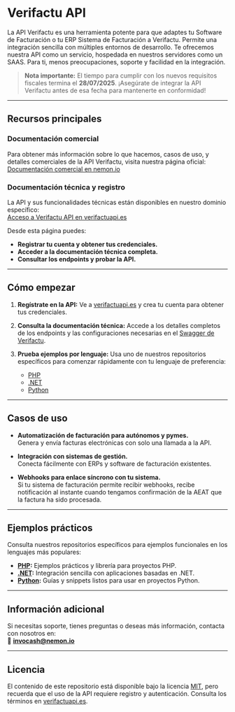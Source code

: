 # Verifactu API

La API Verifactu es una herramienta potente para que adaptes tu Software de Facturación o tu ERP Sistema de Facturación a Verifactu. Permite una integración sencilla con múltiples entornos de desarrollo. Te ofrecemos nuestra API como un servicio, hospedada en nuestros servidores como un SAAS. Para ti, menos preocupaciones, soporte y facilidad en la integración.

> **Nota importante:** El tiempo para cumplir con los nuevos requisitos fiscales termina el **28/07/2025**. ¡Asegúrate de integrar la API Verifactu antes de esa fecha para mantenerte en conformidad!

---

## Recursos principales

### Documentación comercial
Para obtener más información sobre lo que hacemos, casos de uso, y detalles comerciales de la API Verifactu, visita nuestra página oficial:  
[Documentación comercial en nemon.io](https://www.nemon.io/invocash/verifactu-api/)

### Documentación técnica y registro
La API y sus funcionalidades técnicas están disponibles en nuestro dominio específico:  
[Acceso a Verifactu API en verifactuapi.es](https://verifactuapi.es)  

Desde esta página puedes:  
- **Registrar tu cuenta y obtener tus credenciales.**  
- **Acceder a la documentación técnica completa.**  
- **Consultar los endpoints y probar la API.**

---

## Cómo empezar

1. **Regístrate en la API:**
   Ve a [verifactuapi.es](https://verifactuapi.es) y crea tu cuenta para obtener tus credenciales.

2. **Consulta la documentación técnica:**
   Accede a los detalles completos de los endpoints y las configuraciones necesarias en el [Swagger de Verifactu](https://verifactuapi.es/docs).

3. **Prueba ejemplos por lenguaje:**
   Usa uno de nuestros repositorios específicos para comenzar rápidamente con tu lenguaje de preferencia:
   - [PHP](https://github.com/NemonInvocash/verifactu-php)
   - [.NET](https://github.com/NemonInvocash/verifactu-net)
   - [Python](https://github.com/NemonInvocash/verifactu-py)

---

## Casos de uso

- **Automatización de facturación para autónomos y pymes.**  
  Genera y envía facturas electrónicas con solo una llamada a la API.

- **Integración con sistemas de gestión.**  
  Conecta fácilmente con ERPs y software de facturación existentes.

- **Webhooks para enlace síncrono con tu sistema.**  
  Si tu sistema de facturación permite recibir webhooks, recibe notificación al instante cuando tengamos confirmación de la AEAT que la factura ha sido procesada.

---

## Ejemplos prácticos

Consulta nuestros repositorios específicos para ejemplos funcionales en los lenguajes más populares:

- **[PHP](https://github.com/NemonInvocash/verifactu-php):** Ejemplos prácticos y librería para proyectos PHP.  
- **[.NET](https://github.com/NemonInvocash/verifactu-net):** Integración sencilla con aplicaciones basadas en .NET.  
- **[Python](https://github.com/NemonInvocash/verifactu-py):** Guías y snippets listos para usar en proyectos Python.

---

## Información adicional

Si necesitas soporte, tienes preguntas o deseas más información, contacta con nosotros en:  
📧 **[invocash@nemon.io](mailto:invocash@nemon.io)**  

---

## Licencia

El contenido de este repositorio está disponible bajo la licencia [MIT](LICENSE), pero recuerda que el uso de la API requiere registro y autenticación. Consulta los términos en [verifactuapi.es](https://verifactuapi.es).
